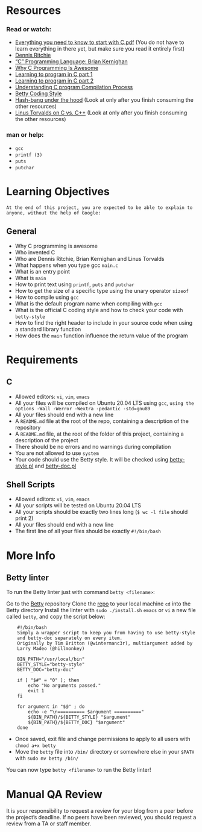 # Resources
### Read or watch:

* [Everything you need to know to start with C.pdf](https://s3.eu-west-3.amazonaws.com/hbtn.intranet/uploads/misc/2021/1/d801279f75de6a982a55d752dfd3632909f720f0.pdf?X-Amz-Algorithm=AWS4-HMAC-SHA256&X-Amz-Credential=AKIA4MYA5JM5DUTZGMZG%2F20231012%2Feu-west-3%2Fs3%2Faws4_request&X-Amz-Date=20231012T134419Z&X-Amz-Expires=86400&X-Amz-SignedHeaders=host&X-Amz-Signature=6cdb3aaeaaf886cbc001b0550e176e58d43f5aab4f1ca9531727d21442acd6c7 ) (You do not have to learn everything in there yet, but make sure you read it entirely first)
* [Dennis Ritchie](https://intranet.hbtn.io/rltoken/z_bMXWzGREPdNusi75hIaA)
* [“C” Programming Language: Brian Kernighan](https://intranet.hbtn.io/rltoken/ALlxQP48pUddRMMOU9IYrw)
* [Why C Programming Is Awesome](https://intranet.hbtn.io/rltoken/jeQhdiiq4EemF-jlzBCHKw)
* [Learning to program in C part 1](https://intranet.hbtn.io/rltoken/y-sbT9uSCGF6ml1ZPOvyJg)
* [Learning to program in C part 2](https://intranet.hbtn.io/rltoken/r3mDdJIpJHmu4TdJBV95gQ)
* [Understanding C program Compilation Process](https://intranet.hbtn.io/rltoken/tjRducuDVR9ftHsOFxdYmw)
* [Betty Coding Style](https://intranet.hbtn.io/rltoken/GG06ebtkejkhoyCOjx1S6w)
* [Hash-bang under the hood](https://intranet.hbtn.io/rltoken/3g2P7dlYovV0nY7Caeylnw)  (Look at only after you finish consuming the other resources)
* [Linus Torvalds on C vs. C++](https://intranet.hbtn.io/rltoken/fXapDTlCYs_KsVAJhxfz6A)  (Look at only after you finish consuming the other resources)
### man or help:

* `gcc`
* `printf (3)`
* `puts`
* `putchar`
# Learning Objectives
`At the end of this project, you are expected to be able to explain to anyone, without the help of Google:`

## General
* Why C programming is awesome
* Who invented C
* Who are Dennis Ritchie, Brian Kernighan and Linus Torvalds
* What happens when you type gcc `main.c`
* What is an entry point
* What is `main`
* How to print text using `printf`, `puts` and `putchar`
* How to get the size of a specific type using the unary operator `sizeof`
* How to compile using `gcc`
* What is the default program name when compiling with `gcc`
* What is the official C coding style and how to check your code with `betty-style`
* How to find the right header to include in your source code when using a standard library function
* How does the `main` function influence the return value of the program
# Requirements
## C
* Allowed editors: `vi`, `vim`, `emacs`
* All your files will be compiled on Ubuntu 20.04 LTS using `gcc`, `using the options -Wall -Werror -Wextra -pedantic -std=gnu89`
* All your files should end with a new line
* A `README.md` file at the root of the repo, containing a description of the repository
* A `README.md` file, at the root of the folder of this project, containing a description of the project
* There should be no errors and no warnings during compilation
* You are not allowed to use `system`
* Your code should use the Betty style. It will be checked using [betty-style.pl](https://github.com/hs-hq/Betty/blob/master/betty-style.pl) and [betty-doc.pl](https://github.com/hs-hq/Betty/blob/master/betty-doc.pl)
## Shell Scripts
* Allowed editors: `vi`, `vim`, `emacs`
* All your scripts will be tested on Ubuntu 20.04 LTS
* All your scripts should be exactly two lines long (`$ wc -l file` should print 2)
* All your files should end with a new line
* The first line of all your files should be exactly `#!/bin/bash`
# More Info
## Betty linter
To run the Betty linter just with command `betty <filename>`:

Go to the [Betty](https://intranet.hbtn.io/rltoken/rZaN7lEaiI2xs60Xknp2CA) repository
Clone the [repo](https://intranet.hbtn.io/rltoken/rZaN7lEaiI2xs60Xknp2CA) to your local machine
`cd` into the Betty directory
Install the linter with `sudo ./install.sh`
`emacs` or `vi` a new file called `betty`, and copy the script below:

```
    #!/bin/bash
    Simply a wrapper script to keep you from having to use betty-style
    and betty-doc separately on every item.
    Originally by Tim Britton (@wintermanc3r), multiargument added by
    Larry Madeo (@hillmonkey)

    BIN_PATH="/usr/local/bin"
    BETTY_STYLE="betty-style"
    BETTY_DOC="betty-doc"

    if [ "$#" = "0" ]; then
        echo "No arguments passed."
        exit 1
    fi

    for argument in "$@" ; do
        echo -e "\n========== $argument =========="
        ${BIN_PATH}/${BETTY_STYLE} "$argument"
        ${BIN_PATH}/${BETTY_DOC} "$argument"
    done
```

* Once saved, exit file and change permissions to apply to all users with `chmod a+x betty`
* Move the `betty` file into `/bin/` directory or somewhere else in your `$PATH` with `sudo mv betty /bin/`

You can now type `betty <filename>` to run the Betty linter!

# Manual QA Review
It is your responsibility to request a review for your blog from a peer before the project’s deadline. If no peers have been reviewed, you should request a review from a TA or staff member.

